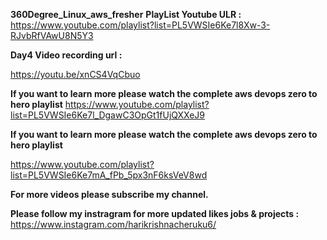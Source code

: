 **360Degree_Linux_aws_fresher** **PlayList Youtube ULR :**
https://www.youtube.com/playlist?list=PL5VWSIe6Ke7l8Xw-3-RJvbRfVAwU8N5Y3




**Day4 Video recording url :**

https://youtu.be/xnCS4VqCbuo

**If you want to learn more please watch the complete aws devops zero to hero playlist**
https://www.youtube.com/playlist?list=PL5VWSIe6Ke7l_DgawC3OpGt1fUjQXXeJ9


**If you want to learn more please watch the complete aws devops zero to hero playlist**

https://www.youtube.com/playlist?list=PL5VWSIe6Ke7mA_fPb_5px3nF6ksVeV8wd


**For more videos please subscribe my channel.**

**Please follow my instragram for more updated likes jobs & projects :**
https://www.instagram.com/harikrishnacheruku6/
